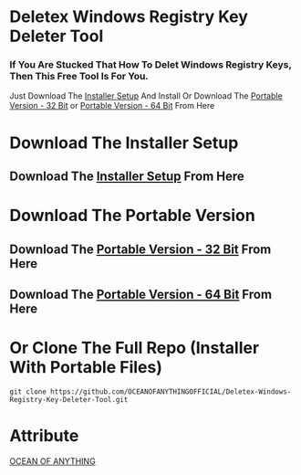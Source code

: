 # Deletex Windows Registry Key Deleter Tool
### If You Are Stucked That How To Delet Windows Registry Keys, Then This Free Tool Is For You.
Just Download The [Installer Setup](https://github.com/OCEANOFANYTHINGOFFICIAL/Deletex-Windows-Registry-Key-Deleter-Tool/raw/main/Setup/registry_deleteex_setup.exe) And Install Or Download The [Portable Version - 32 Bit](https://github.com/OCEANOFANYTHINGOFFICIAL/Deletex-Windows-Registry-Key-Deleter-Tool/raw/main/Portable/RegistryDeleteEx32.exe) or [Portable Version - 64 Bit](https://github.com/OCEANOFANYTHINGOFFICIAL/Deletex-Windows-Registry-Key-Deleter-Tool/raw/main/Portable/RegistryDeleteEx64.exe) From Here

# Download The Installer Setup
## Download The [Installer Setup](https://github.com/OCEANOFANYTHINGOFFICIAL/Deletex-Windows-Registry-Key-Deleter-Tool/raw/main/Setup/registry_deleteex_setup.exe) From Here

# Download The Portable Version
## Download The [Portable Version - 32 Bit](https://github.com/OCEANOFANYTHINGOFFICIAL/Deletex-Windows-Registry-Key-Deleter-Tool/raw/main/Portable/RegistryDeleteEx32.exe) From Here
## Download The [Portable Version - 64 Bit](https://github.com/OCEANOFANYTHINGOFFICIAL/Deletex-Windows-Registry-Key-Deleter-Tool/raw/main/Portable/RegistryDeleteEx64.exe) From Here

# Or Clone The Full Repo (Installer With Portable Files)
```
git clone https://github.com/OCEANOFANYTHINGOFFICIAL/Deletex-Windows-Registry-Key-Deleter-Tool.git
```
# Attribute
[OCEAN OF ANYTHING](https://oceanofanythingg.blogspot.com)







